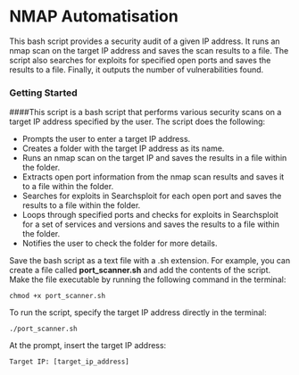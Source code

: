 # NMAP Automatisation
This bash script provides a security audit of a given IP address. It runs an nmap scan on the target IP address and saves the scan results to a file. The script also searches for exploits for specified open ports and saves the results to a file. Finally, it outputs the number of vulnerabilities found.

### Getting Started

####This script is a bash script that performs various security scans on a target IP address specified by the user. The script does the following:

- Prompts the user to enter a target IP address.
- Creates a folder with the target IP address as its name.
- Runs an nmap scan on the target IP and saves the results in a file within the folder.
- Extracts open port information from the nmap scan results and saves it to a file within the folder.
- Searches for exploits in Searchsploit for each open port and saves the results to a file within the folder.
- Loops through specified ports and checks for exploits in Searchsploit for a set of services and versions and saves the results to a file within the folder.
- Notifies the user to check the folder for more details.

Save the bash script as a text file with a .sh extension. For example, you can create a file called **port_scanner.sh** and add the contents of the script.
Make the file executable by running the following command in the terminal:

`chmod +x port_scanner.sh`

To run the script, specify the target IP address directly in the terminal:

`./port_scanner.sh`

At the prompt, insert the target IP address:

`Target IP: [target_ip_address]`
